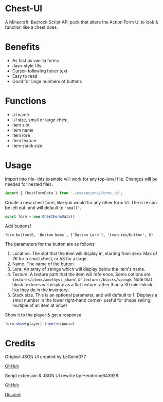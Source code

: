 # Chest-UI

A Minecraft: Bedrock Script API pack that alters the Action Form UI to look & function like a chest does.

# Benefits

- As fast as vanilla forms
- Java-style UIs
- Cursor-following hover text
- Easy to read
- Good for large numbers of buttons

# Functions
- UI name
- UI size, small or large chest
- Item slot
- Item name
- Item lore
- Item texture
- Item stack size

# Usage
Import into file- this example will work for any top-level file. Changes will be needed for nested files.
```js
import { ChestFormData } from './extensions/forms.js';
```

Create a new chest form, like you would for any other form UI. The size can be left out, and will default to `'small'`.
```js
const form = new ChestFormData()
```

Add buttons!
```
form.button(0, 'Button Name', ['Button Lore'], 'textures/button', 6)
```
The parameters for the button are as follows:
1. Location. The slot that the item will display in, starting from zero. Max of 26 for a small chest, or 53 for a large.
2. Name. The name of the button.
3. Lore. An array of strings which will display below the item's name.
4. Texture. A texture path that the item will reference. Some options are `textures/items/amethyst_shard`, or `textures/blocks/sponge`. Note that block textures will display as a flat texture rather than a 3D mini-block, like they do in the inventory.
5. Stack size. This is an optional parameter, and will default to 1. Displays a small number in the lower right-hand corner- useful for shops selling multiple of an item at once!

Show it to the player & get a response
```js
form.show(player).then(response)
```

# Credits

Original JSON UI created by LeGend077

[GitHub](https://github.com/LeGend077)


Script extension & JSON UI rewrite by Herobrine643928

[GitHub](https://github.com/Herobrine643928)

[Discord](https://discord.com/users/330740982117302283)
